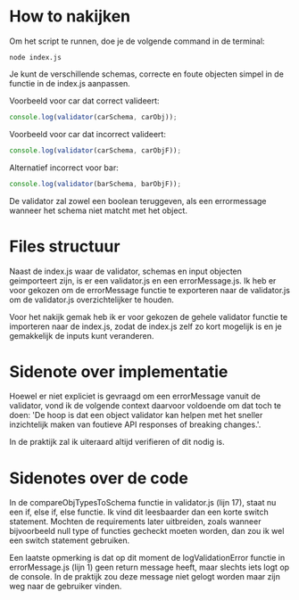 # How to nakijken

Om het script te runnen, doe je de volgende command in de terminal:

```console
node index.js
```

Je kunt de verschillende schemas, correcte en foute objecten simpel in de functie in de index.js aanpassen.

Voorbeeld voor car dat correct valideert:

```javascript
console.log(validator(carSchema, carObj));
```

Voorbeeld voor car dat incorrect valideert:

```javascript
console.log(validator(carSchema, carObjF));
```

Alternatief incorrect voor bar:

```javascript
console.log(validator(barSchema, barObjF));
```

De validator zal zowel een boolean teruggeven, als een errormessage wanneer het schema niet matcht met het object.

# Files structuur

Naast de index.js waar de validator, schemas en input objecten geimporteert zijn, is er een validator.js en een errorMessage.js. Ik heb er voor gekozen om de errorMessage functie te exporteren naar de validator.js om de validator.js overzichtelijker te houden.

Voor het nakijk gemak heb ik er voor gekozen de gehele validator functie te importeren naar de index.js, zodat de index.js zelf zo kort mogelijk is en je gemakkelijk de inputs kunt veranderen.

# Sidenote over implementatie

Hoewel er niet expliciet is gevraagd om een errorMessage vanuit de validator, vond ik de volgende context daarvoor voldoende om dat toch te doen: 'De hoop is dat een object validator kan helpen met het sneller inzichtelijk maken van foutieve API responses of breaking changes.'.

In de praktijk zal ik uiteraard altijd verifieren of dit nodig is.

# Sidenotes over de code

In de compareObjTypesToSchema functie in validator.js (lijn 17), staat nu een if, else if, else functie. Ik vind dit leesbaarder dan een korte switch statement. Mochten de requirements later uitbreiden, zoals wanneer bijvoorbeeld null type of functies gecheckt moeten worden, dan zou ik wel een switch statement gebruiken.

Een laatste opmerking is dat op dit moment de logValidationError functie in errorMessage.js (lijn 1) geen return message heeft, maar slechts iets logt op de console. In de praktijk zou deze message niet gelogt worden maar zijn weg naar de gebruiker vinden.
